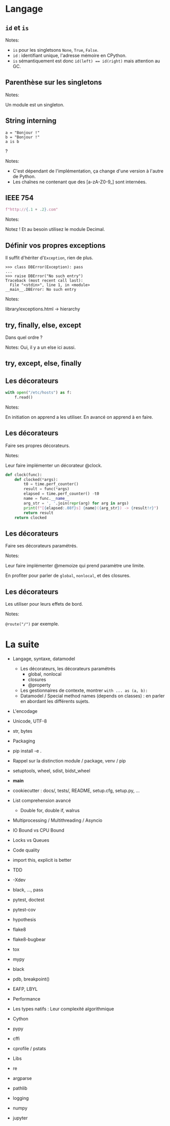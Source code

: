 # Langage

## `id` et `is`

Notes:

- `is` pour les singletsons `None`, `True`, `False`.
- `id` : identifiant unique, l'adresse mémoire en CPython.
- `is` sémantiquement est donc `id(left) == id(right)` mais attention au GC.


## Parenthèse sur les singletons

Notes:

Un module est un singleton.


## String interning

```python3
a = "Bonjour !"
b = "Bonjour !"
a is b
```

?

Notes:

- C'est dépendant de l'implémentation, ça change d'une version à l'autre de Python.
- Les chaînes ne contenant que des [a-zA-Z0-9_] sont internées.


## IEEE 754

```python
f"http://{.1 + .2}.com"
```

Notes:

Notez ! Et au besoin utilisez le module Decimal.


## Définir vos propres exceptions

Il suffit d'hériter d'`Exception`, rien de plus.

```
>>> class DBError(Exception): pass
...
>>> raise DBError("No such entry")
Traceback (most recent call last):
  File "<stdin>", line 1, in <module>
__main__.DBError: No such entry
```

Notes:

library/exceptions.html → hierarchy


## try, finally, else, except

Dans quel ordre ?

Notes: Oui, il y a un else ici aussi.


## try, except, else, finally

## Les décorateurs

```python
with open("/etc/hosts") as f:
    f.read()
```

Notes:

En initiation on apprend a les utiliser.
En avancé on apprend à en faire.

## Les décorateurs

Faire ses propres décorateurs.

Notes:

Leur faire implémenter un décorateur @clock.
```python
def clock(func):
    def clocked(*args):
        t0 = time.perf_counter()
        result = func(*args)
        elapsed = time.perf_counter() -t0
        name = func.__name__
        arg_str = ', '.join(repr(arg) for arg in args)
        print(f"[{elapsed:.08f}s] {name}({arg_str}) -> {result!r}")
        return result
    return clocked
```


## Les décorateurs

Faire ses décorateurs paramétrés.

Notes:

Leur faire implémenter @memoize qui prend paramètre une limite.

En profiter pour parler de `global`, `nonlocal`, et des closures.


## Les décorateurs

Les utiliser pour leurs effets de bord.

Notes:

`@route("/")` par exemple.


# La suite


- Langage, syntaxe, datamodel
  - Les décorateurs, les décorateurs paramétrés
    - global, nonlocal
    - closures
    - @property
  - Les gestionnaires de contexte, montrer `with ... as (a, b):`
  - Datamodel / Special method names (depends on classes) : en parler
    en abordant les différents sujets.

- L'encodage
 - Unicode, UTF-8
 - str, bytes

- Packaging
 - pip install -e .
 - Rappel sur la distinction module / package, venv / pip
 - setuptools, wheel, sdist, bidst_wheel
 - __main__
 - cookiecutter : docs/, tests/, README, setup.cfg, setup.py, ...

- List comprehension avancé
  - Double for, double if, walrus

- Multiprocessing / Multithreading / Asyncio
 - IO Bound vs CPU Bound
 - Locks vs Queues

- Code quality
- import this, explicit is better
 - TDD
 - -Xdev
 - black, ..., pass
 - pytest, doctest
 - pytest-cov
 - hypothesis
 - flake8
 - flake8-bugbear
 - tox
 - mypy
 - black
 - pdb, breakpoint()
 - EAFP, LBYL

- Performance
 - Les types natifs : Leur complexité algorithmique
 - Cython
 - pypy
 - cffi
 - cprofile / pstats

- Libs
 - re
 - argparse
 - pathlib
 - logging
 - numpy
 - jupyter

